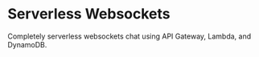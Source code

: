 # Serverless Websockets

Completely serverless websockets chat using
API Gateway, Lambda, and DynamoDB.


